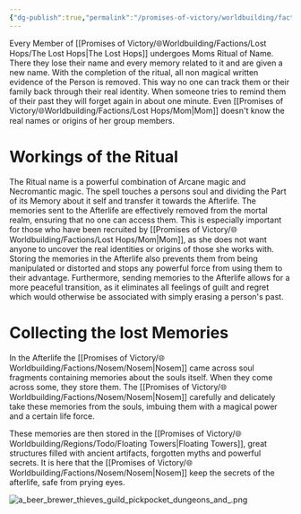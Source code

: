 ```yaml
---
{"dg-publish":true,"permalink":"/promises-of-victory/worldbuilding/factions/lost-hops/ritual-of-name/","title":"Ritual of Name","noteIcon":"Thing","created":"2023-01-25T02:26:54.086+01:00","updated":"2023-03-29T21:30:55.871+02:00"}
---
```


Every Member of [[Promises of Victory/🌐Worldbuilding/Factions/Lost Hops/The Lost Hops\|The Lost Hops]] undergoes Moms Ritual of Name. There they lose their name and every memory related to it and are given a new name. With the completion of the ritual, all non magical written evidence of the Person is removed. This way no one can track them or their family back through their real identity. When someone tries to remind them of their past they will forget again in about one minute. Even [[Promises of Victory/🌐Worldbuilding/Factions/Lost Hops/Mom\|Mom]] doesn't know the real names or origins of her group members.

# Workings of the Ritual
The Ritual name is a powerful combination of Arcane magic and Necromantic magic. The spell touches a persons soul and dividing the Part of its Memory about it self and transfer it towards the Afterlife. The memories sent to the Afterlife are effectively removed from the mortal realm, ensuring that no one can access them. This is especially important for those who have been recruited by [[Promises of Victory/🌐Worldbuilding/Factions/Lost Hops/Mom\|Mom]], as she does not want anyone to uncover the real identities or origins of those she works with. Storing the memories in the Afterlife also prevents them from being manipulated or distorted and stops any powerful force from using them to their advantage. Furthermore, sending memories to the Afterlife allows for a more peaceful transition, as it eliminates all feelings of guilt and regret which would otherwise be associated with simply erasing a person's past.

# Collecting the lost Memories
In the Afterlife the [[Promises of Victory/🌐Worldbuilding/Factions/Nosem/Nosem\|Nosem]] came across soul fragments containing memories about the souls itself. When they come across some, they store them.  The [[Promises of Victory/🌐Worldbuilding/Factions/Nosem/Nosem\|Nosem]] carefully and delicately take these memories from the souls, imbuing them with a magical power and a certain life force. 

These memories are then stored in the [[Promises of Victory/🌐Worldbuilding/Regions/Todo/Floating Towers\|Floating Towers]], great structures filled with ancient artifacts, forgotten myths and powerful secrets. It is here that the [[Promises of Victory/🌐Worldbuilding/Factions/Nosem/Nosem\|Nosem]] keep the secrets of the afterlife, safe from prying eyes.


![a_beer_brewer_thieves_guild_pickpocket_dungeons_and_.png](/img/user/resources/Pictures/a_beer_brewer_thieves_guild_pickpocket_dungeons_and_.png)
